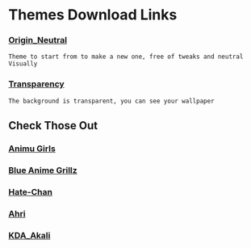 # Themes Download Links

### **[Origin_Neutral](<https://raw.githubusercontent.com/lepetitpaco/SomeCSS/master/themes/origin_neutral.theme.css>)** 
    Theme to start from to make a new one, free of tweaks and neutral Visually

### **[Transparency](<https://raw.githubusercontent.com/lepetitpaco/SomeCSS/master/themes/transparency.theme.css>)** 
    The background is transparent, you can see your wallpaper

## Check Those Out

### **[Animu Girls](<https://raw.githubusercontent.com/lepetitpaco/SomeCSS/master/themes/Animu_Girls.theme.css>)**

### **[Blue Anime Grillz](<https://raw.githubusercontent.com/lepetitpaco/SomeCSS/master/themes/BlueAnimeGrillz.theme.css>)**

### **[Hate-Chan](<https://raw.githubusercontent.com/lepetitpaco/SomeCSS/master/themes/Hate-Chan.theme.css>)**

### **[Ahri](<https://raw.githubusercontent.com/lepetitpaco/SomeCSS/master/themes/Ahri.theme.css>)**

### **[KDA_Akali](<https://raw.githubusercontent.com/lepetitpaco/SomeCSS/master/themes/KDA_Akali.theme.css>)**



